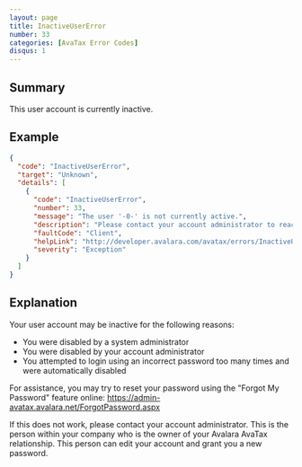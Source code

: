 ```yaml
---
layout: page
title: InactiveUserError
number: 33
categories: [AvaTax Error Codes]
disqus: 1
---
```


## Summary

This user account is currently inactive.

## Example

```json
{
  "code": "InactiveUserError",
  "target": "Unknown",
  "details": [
    {
      "code": "InactiveUserError",
      "number": 33,
      "message": "The user '-0-' is not currently active.",
      "description": "Please contact your account administrator to reactivate this user.",
      "faultCode": "Client",
      "helpLink": "http://developer.avalara.com/avatax/errors/InactiveUserError",
      "severity": "Exception"
    }
  ]
}
```

## Explanation

Your user account may be inactive for the following reasons:

<ul class="normal">
<li>You were disabled by a system administrator</li>
<li>You were disabled by your account administrator</li>
<li>You attempted to login using an incorrect password too many times and were automatically disabled</li>
</ul>

For assistance, you may try to reset your password using the "Forgot My Password" feature online: <a href="https://admin-avatax.avalara.net/ForgotPassword.aspx">https://admin-avatax.avalara.net/ForgotPassword.aspx</a>

If this does not work, please contact your account administrator.  This is the person within your company who is the owner of your Avalara AvaTax relationship.  This person can edit your account and grant you a new password.
